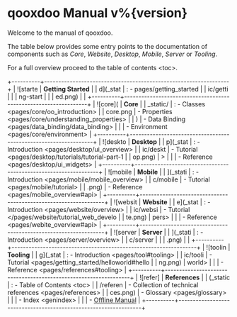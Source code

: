 qooxdoo Manual v%{version}
==========================

Welcome to the manual of qooxdoo.

The table below provides some entry points to the documentation of
components such as *Core*, *Website*, *Desktop*, *Mobile*, *Server* or
*Tooling*.

For a full overview proceed to the table of contents \<toc\>.

+----------+-----------------------------------------------------------------+
| ![starte | **Getting Started**                                             |
| d](_stat | :   -   pages/getting\_started                                  |
| ic/getti |                                                                 |
| ng-start |                                                                 |
| ed.png)  |                                                                 |
+----------+-----------------------------------------------------------------+
| ![core]( | **Core**                                                        |
| _static/ | :   -   Classes       \<pages/core/oo\_introduction\>           |
| core.png |     -   Properties \<pages/core/understanding\_properties\>     |
| )        |     -   Data Binding \<pages/data\_binding/data\_binding\>      |
|          |     -   Environment   \<pages/core/environment\>                |
+----------+-----------------------------------------------------------------+
| ![deskto | **Desktop**                                                     |
| p](_stat | :   -   Introduction  \<pages/desktop/ui\_overview\>            |
| ic/deskt |     -   Tutorial      \<pages/desktop/tutorials/tutorial-part-1 |
| op.png)  | \>                                                              |
|          |     -   Reference     \<pages/desktop/ui\_widgets\>             |
+----------+-----------------------------------------------------------------+
| ![mobile | **Mobile**                                                      |
| ](_stati | :   -   Introduction  \<pages/mobile/mobile\_overview\>         |
| c/mobile |     -   Tutorial      \<pages/mobile/tutorial\>                 |
| .png)    |     -   Reference     \<pages/mobile\_overview\#api\>           |
+----------+-----------------------------------------------------------------+
| ![websit | **Website**                                                     |
| e](_stat | :   -   Introduction     \<pages/website/overview\>             |
| ic/websi |     -   Tutorial         \</pages/website/tutorial\_web\_develo |
| te.png)  | pers\>                                                          |
|          |     -   Reference        \<pages/webite\_overview\#api\>        |
+----------+-----------------------------------------------------------------+
| ![server | **Server**                                                      |
| ](_stati | :   -   Introduction    \<pages/server/overview\>               |
| c/server |                                                                 |
| .png)    |                                                                 |
+----------+-----------------------------------------------------------------+
| ![toolin | **Tooling**                                                     |
| g](_stat | :   -   Introduction \<pages/tool\#tooling\>                    |
| ic/tooli |     -   Tutorial     \<pages/getting\_started/helloworld\#hello |
| ng.png)  | world\>                                                         |
|          |     -   Reference    \<pages/references\#tooling\>              |
+----------+-----------------------------------------------------------------+
| ![refer] | **References**                                                  |
| (_static | :   -   Table of Contents \<toc\>                               |
| /referen |     -   Collection of technical references \<pages/references\> |
| ces.png) |     -   Glossary                \<pages/glossary\>              |
|          |     -   Index                              \<genindex\>         |
|          |     -   [Offline Manual](qooxdoo.pdf)                           |
+----------+-----------------------------------------------------------------+


